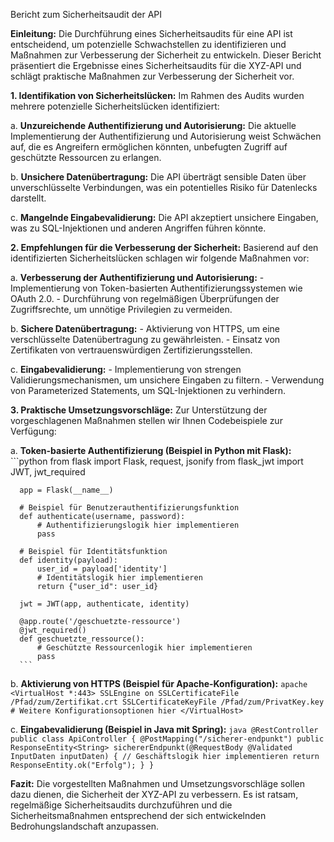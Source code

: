 Bericht zum Sicherheitsaudit der API

**Einleitung:**
Die Durchführung eines Sicherheitsaudits für eine API ist entscheidend, um potenzielle Schwachstellen zu identifizieren und Maßnahmen zur Verbesserung der Sicherheit zu entwickeln. Dieser Bericht präsentiert die Ergebnisse eines Sicherheitsaudits für die XYZ-API und schlägt praktische Maßnahmen zur Verbesserung der Sicherheit vor.

**1. Identifikation von Sicherheitslücken:**
Im Rahmen des Audits wurden mehrere potenzielle Sicherheitslücken identifiziert:

   a. **Unzureichende Authentifizierung und Autorisierung:** Die aktuelle Implementierung der Authentifizierung und Autorisierung weist Schwächen auf, die es Angreifern ermöglichen könnten, unbefugten Zugriff auf geschützte Ressourcen zu erlangen.

   b. **Unsichere Datenübertragung:** Die API überträgt sensible Daten über unverschlüsselte Verbindungen, was ein potentielles Risiko für Datenlecks darstellt.

   c. **Mangelnde Eingabevalidierung:** Die API akzeptiert unsichere Eingaben, was zu SQL-Injektionen und anderen Angriffen führen könnte.

**2. Empfehlungen für die Verbesserung der Sicherheit:**
Basierend auf den identifizierten Sicherheitslücken schlagen wir folgende Maßnahmen vor:

   a. **Verbesserung der Authentifizierung und Autorisierung:**
      - Implementierung von Token-basierten Authentifizierungssystemen wie OAuth 2.0.
      - Durchführung von regelmäßigen Überprüfungen der Zugriffsrechte, um unnötige Privilegien zu vermeiden.

   b. **Sichere Datenübertragung:**
      - Aktivierung von HTTPS, um eine verschlüsselte Datenübertragung zu gewährleisten.
      - Einsatz von Zertifikaten von vertrauenswürdigen Zertifizierungsstellen.

   c. **Eingabevalidierung:**
      - Implementierung von strengen Validierungsmechanismen, um unsichere Eingaben zu filtern.
      - Verwendung von Parameterized Statements, um SQL-Injektionen zu verhindern.

**3. Praktische Umsetzungsvorschläge:**
Zur Unterstützung der vorgeschlagenen Maßnahmen stellen wir Ihnen Codebeispiele zur Verfügung:

   a. **Token-basierte Authentifizierung (Beispiel in Python mit Flask):**
      ```python
      from flask import Flask, request, jsonify
      from flask_jwt import JWT, jwt_required

      app = Flask(__name__)

      # Beispiel für Benutzerauthentifizierungsfunktion
      def authenticate(username, password):
          # Authentifizierungslogik hier implementieren
          pass

      # Beispiel für Identitätsfunktion
      def identity(payload):
          user_id = payload['identity']
          # Identitätslogik hier implementieren
          return {"user_id": user_id}

      jwt = JWT(app, authenticate, identity)

      @app.route('/geschuetzte-ressource')
      @jwt_required()
      def geschuetzte_ressource():
          # Geschützte Ressourcenlogik hier implementieren
          pass
      ```

   b. **Aktivierung von HTTPS (Beispiel für Apache-Konfiguration):**
      ```apache
      <VirtualHost *:443>
          SSLEngine on
          SSLCertificateFile /Pfad/zum/Zertifikat.crt
          SSLCertificateKeyFile /Pfad/zum/PrivatKey.key
          # Weitere Konfigurationsoptionen hier
      </VirtualHost>
      ```

   c. **Eingabevalidierung (Beispiel in Java mit Spring):**
      ```java
      @RestController
      public class ApiController {
          @PostMapping("/sicherer-endpunkt")
          public ResponseEntity<String> sichererEndpunkt(@RequestBody @Validated InputDaten inputDaten) {
              // Geschäftslogik hier implementieren
              return ResponseEntity.ok("Erfolg");
          }
      }
      ```

**Fazit:**
Die vorgestellten Maßnahmen und Umsetzungsvorschläge sollen dazu dienen, die Sicherheit der XYZ-API zu verbessern. Es ist ratsam, regelmäßige Sicherheitsaudits durchzuführen und die Sicherheitsmaßnahmen entsprechend der sich entwickelnden Bedrohungslandschaft anzupassen.
